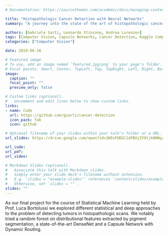 ```yaml
---
# Documentation: https://sourcethemes.com/academic/docs/managing-content/

title: "Histopathologic Cancer Detection with Neural Networks"
summary: "A journey into the state of the art of histopathologic cancer detection approaches."

authors: [Gabriele Sarti, Leonardo Stincone, Andrea Lorenzon]
tags: [Computer Vision, Capsule Networks, Cancer Detection, Kaggle Competition, University of Trieste]
categories: ["Computer Vision"]

date: 2019-06-28

# Featured image
# To use, add an image named `featured.jpg/png` to your page's folder. 
# Focal points: Smart, Center, TopLeft, Top, TopRight, Left, Right, BottomLeft, Bottom, BottomRight.
image:
  caption: ""
  focal_point: ""
  preview_only: false

# Custom links (optional).
#   Uncomment and edit lines below to show custom links.
links:
- name: Code
  url: https://github.com/gsarti/cancer-detection
  icon_pack: fab
  icon: github

# Optional filename of your slides within your talk's folder or a URL.
url_slides: https://drive.google.com/open?id=1N9sFUDGl1dFBXjIF9tjkNHWyg5niH4FN

url_code:
url_pdf: 
url_video:

# Markdown Slides (optional).
#   Associate this talk with Markdown slides.
#   Simply enter your slide deck's filename without extension.
#   E.g. `slides = "example-slides"` references `content/slides/example-slides.md`.
#   Otherwise, set `slides = ""`.
slides: ""
---
```


As our final project for the course of Statistical Machine Learning held by Prof. Luca Bortolussi we explored different statistical and deep approaches to the problem of detecting tumors in histopathologic scans. We notably tried a random forest on distributional features extracted by pigment segmentation, a state-of-the-art DenseNet and a Capsule Network with Dynamic Routing.
